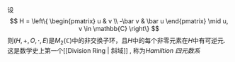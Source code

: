 设
$$
H = \left\{ \begin{pmatrix}
u & v \\
-\bar v & \bar u
\end{pmatrix} \mid u, v \in \mathbb{C} \right\}
$$
则$(H, +, O, \cdot, E)$是$M_2(\mathbb C)$中的非交换子环，且$H$中的每个非零元素在$H$中有可逆元. 这是数学史上第一个[[Division Ring | 斜域]] , 称为*Hamiltion 四元数系*


